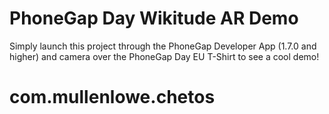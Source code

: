 # PhoneGap Day Wikitude AR Demo
Simply launch this project through the PhoneGap Developer App (1.7.0 and higher) and
camera over the PhoneGap Day EU T-Shirt to see a cool demo!

# com.mullenlowe.chetos
